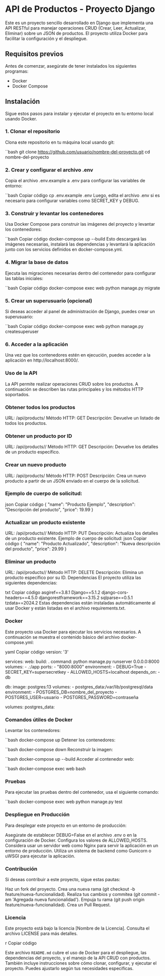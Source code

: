 # API de Productos - Proyecto Django

Este es un proyecto sencillo desarrollado en Django que implementa una API RESTful para manejar operaciones CRUD (Crear, Leer, Actualizar, Eliminar) sobre un JSON de productos. El proyecto utiliza Docker para facilitar la configuración y el despliegue.

## Requisitos previos

Antes de comenzar, asegúrate de tener instalados los siguientes programas:

- Docker
- Docker Compose

## Instalación

Sigue estos pasos para instalar y ejecutar el proyecto en tu entorno local usando Docker.

### 1. Clonar el repositorio

Clona este repositorio en tu máquina local usando git:

``bash
git clone https://github.com/usuario/nombre-del-proyecto.git
cd nombre-del-proyecto
### 2. Crear y configurar el archivo .env
Copia el archivo .env.example a .env para configurar las variables de entorno:

``bash
Copiar código
cp .env.example .env
Luego, edita el archivo .env si es necesario para configurar variables como SECRET_KEY y DEBUG.

### 3. Construir y levantar los contenedores
Usa Docker Compose para construir las imágenes del proyecto y levantar los contenedores:

``bash
Copiar código
docker-compose up --build
Esto descargará las imágenes necesarias, instalará las dependencias y levantará la aplicación junto con los servicios definidos en docker-compose.yml.

### 4. Migrar la base de datos
Ejecuta las migraciones necesarias dentro del contenedor para configurar las tablas iniciales:

``bash
Copiar código
docker-compose exec web python manage.py migrate
### 5. Crear un superusuario (opcional)
Si deseas acceder al panel de administración de Django, puedes crear un superusuario:

``bash
Copiar código
docker-compose exec web python manage.py createsuperuser
### 6. Acceder a la aplicación
Una vez que los contenedores estén en ejecución, puedes acceder a la aplicación en http://localhost:8000/.

### Uso de la API
La API permite realizar operaciones CRUD sobre los productos. A continuación se describen las rutas principales y los métodos HTTP soportados.

### Obtener todos los productos
URL: /api/products/
Método HTTP: GET
Descripción: Devuelve un listado de todos los productos.
### Obtener un producto por ID
URL: /api/products/<id>/
Método HTTP: GET
Descripción: Devuelve los detalles de un producto específico.
### Crear un nuevo producto
URL: /api/products/
Método HTTP: POST
Descripción: Crea un nuevo producto a partir de un JSON enviado en el cuerpo de la solicitud.
### Ejemplo de cuerpo de solicitud:
json
Copiar código
{
  "name": "Producto Ejemplo",
  "description": "Descripción del producto",
  "price": 19.99
}
### Actualizar un producto existente
URL: /api/products/<id>/
Método HTTP: PUT
Descripción: Actualiza los detalles de un producto existente.
Ejemplo de cuerpo de solicitud:
json
Copiar código
{
  "name": "Producto Actualizado",
  "description": "Nueva descripción del producto",
  "price": 29.99
}
### Eliminar un producto
URL: /api/products/<id>/
Método HTTP: DELETE
Descripción: Elimina un producto específico por su ID.
Dependencias
El proyecto utiliza las siguientes dependencias:

txt
Copiar código
asgiref==3.8.1
Django==5.1.2
django-cors-headers==4.5.0
djangorestframework==3.15.2
sqlparse==0.5.1
tzdata==2024.2
Estas dependencias están instaladas automáticamente al usar Docker y están listadas en el archivo requirements.txt.

### Docker
Este proyecto usa Docker para ejecutar los servicios necesarios. A continuación se muestra el contenido básico del archivo docker-compose.yml:

yaml
Copiar código
version: '3'

services:
  web:
    build: .
    command: python manage.py runserver 0.0.0.0:8000
    volumes:
      - .:/app
    ports:
      - "8000:8000"
    environment:
      - DEBUG=True
      - SECRET_KEY=supersecretkey
      - ALLOWED_HOSTS=localhost
    depends_on:
      - db

  db:
    image: postgres:13
    volumes:
      - postgres_data:/var/lib/postgresql/data
    environment:
      - POSTGRES_DB=nombre_del_proyecto
      - POSTGRES_USER=usuario
      - POSTGRES_PASSWORD=contraseña

volumes:
  postgres_data:
### Comandos útiles de Docker
Levantar los contenedores:

``bash
docker-compose up
Detener los contenedores:

``bash
docker-compose down
Reconstruir la imagen:

``bash
docker-compose up --build
Acceder al contenedor web:

``bash
docker-compose exec web bash
### Pruebas
Para ejecutar las pruebas dentro del contenedor, usa el siguiente comando:

``bash
docker-compose exec web python manage.py test
### Despliegue en Producción
Para desplegar este proyecto en un entorno de producción:

Asegúrate de establecer DEBUG=False en el archivo .env o en la configuración de Docker.
Configura los valores de ALLOWED_HOSTS.
Considera usar un servidor web como Nginx para servir la aplicación en un entorno de producción.
Utiliza un sistema de backend como Gunicorn o uWSGI para ejecutar la aplicación.
### Contribución
Si deseas contribuir a este proyecto, sigue estas pautas:

Haz un fork del proyecto.
Crea una nueva rama (git checkout -b feature/nueva-funcionalidad).
Realiza tus cambios y commitea (git commit -am 'Agregada nueva funcionalidad').
Empuja tu rama (git push origin feature/nueva-funcionalidad).
Crea un Pull Request.
### Licencia
Este proyecto está bajo la licencia [Nombre de la Licencia]. Consulta el archivo LICENSE para más detalles.

r
Copiar código

Este archivo `README.md` cubre el uso de Docker para el despliegue, las dependencias del proyecto, y el manejo de la API CRUD con productos. También incluye instrucciones sobre cómo clonar, configurar, y ejecutar el proyecto. Puedes ajustarlo según tus necesidades específicas.
